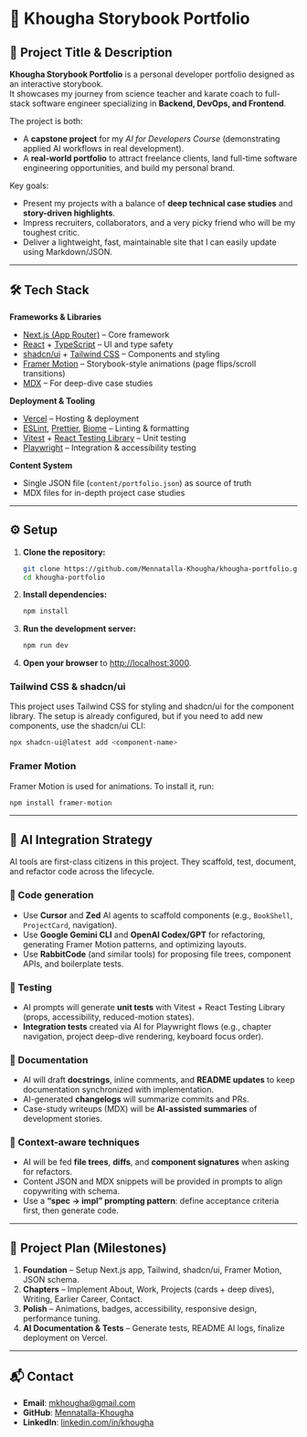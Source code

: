# 📖 Khougha Storybook Portfolio

## 🚀 Project Title & Description
**Khougha Storybook Portfolio** is a personal developer portfolio designed as an interactive storybook.  
It showcases my journey from science teacher and karate coach to full-stack software engineer specializing in **Backend, DevOps, and Frontend**.  

The project is both:
- A **capstone project** for my *AI for Developers Course* (demonstrating applied AI workflows in real development).  
- A **real-world portfolio** to attract freelance clients, land full-time software engineering opportunities, and build my personal brand.  

Key goals:
- Present my projects with a balance of **deep technical case studies** and **story-driven highlights**.  
- Impress recruiters, collaborators, and a very picky friend who will be my toughest critic.  
- Deliver a lightweight, fast, maintainable site that I can easily update using Markdown/JSON.  

---

## 🛠️ Tech Stack

**Frameworks & Libraries**
- [Next.js (App Router)](https://nextjs.org/) – Core framework  
- [React](https://react.dev/) + [TypeScript](https://www.typescriptlang.org/) – UI and type safety  
- [shadcn/ui](https://ui.shadcn.com/) + [Tailwind CSS](https://tailwindcss.com/) – Components and styling  
- [Framer Motion](https://www.framer.com/motion/) – Storybook-style animations (page flips/scroll transitions)  
- [MDX](https://mdxjs.com/) – For deep-dive case studies  

**Deployment & Tooling**
- [Vercel](https://vercel.com/) – Hosting & deployment  
- [ESLint](https://eslint.org/), [Prettier](https://prettier.io/), [Biome](https://biomejs.dev/) – Linting & formatting  
- [Vitest](https://vitest.dev/) + [React Testing Library](https://testing-library.com/docs/react-testing-library/intro/) – Unit testing  
- [Playwright](https://playwright.dev/) – Integration & accessibility testing  

**Content System**
- Single JSON file (`content/portfolio.json`) as source of truth  
- MDX files for in-depth project case studies  

---

## ⚙️ Setup

1. **Clone the repository:**
   ```bash
   git clone https://github.com/Mennatalla-Khougha/khougha-portfolio.git
   cd khougha-portfolio
   ```

2. **Install dependencies:**
   ```bash
   npm install
   ```

3. **Run the development server:**
   ```bash
   npm run dev
   ```

4. **Open your browser** to [http://localhost:3000](http://localhost:3000).

### Tailwind CSS & shadcn/ui

This project uses Tailwind CSS for styling and shadcn/ui for the component library. The setup is already configured, but if you need to add new components, use the shadcn/ui CLI:

```bash
npx shadcn-ui@latest add <component-name>
```

### Framer Motion

Framer Motion is used for animations. To install it, run:

```bash
npm install framer-motion
```

---

## 🤖 AI Integration Strategy

AI tools are first-class citizens in this project. They scaffold, test, document, and refactor code across the lifecycle.  

### 🔹 Code generation
- Use **Cursor** and **Zed** AI agents to scaffold components (e.g., `BookShell`, `ProjectCard`, navigation).  
- Use **Google Gemini CLI** and **OpenAI Codex/GPT** for refactoring, generating Framer Motion patterns, and optimizing layouts.  
- Use **RabbitCode** (and similar tools) for proposing file trees, component APIs, and boilerplate tests.  

### 🔹 Testing
- AI prompts will generate **unit tests** with Vitest + React Testing Library (props, accessibility, reduced-motion states).  
- **Integration tests** created via AI for Playwright flows (e.g., chapter navigation, project deep-dive rendering, keyboard focus order).  

### 🔹 Documentation
- AI will draft **docstrings**, inline comments, and **README updates** to keep documentation synchronized with implementation.  
- AI-generated **changelogs** will summarize commits and PRs.  
- Case-study writeups (MDX) will be **AI-assisted summaries** of development stories.  

### 🔹 Context-aware techniques
- AI will be fed **file trees**, **diffs**, and **component signatures** when asking for refactors.  
- Content JSON and MDX snippets will be provided in prompts to align copywriting with schema.  
- Use a **“spec → impl” prompting pattern**: define acceptance criteria first, then generate code.  

---

## 📌 Project Plan (Milestones)

1. **Foundation** – Setup Next.js app, Tailwind, shadcn/ui, Framer Motion, JSON schema.  
2. **Chapters** – Implement About, Work, Projects (cards + deep dives), Writing, Earlier Career, Contact.  
3. **Polish** – Animations, badges, accessibility, responsive design, performance tuning.  
4. **AI Documentation & Tests** – Generate tests, README AI logs, finalize deployment on Vercel.  

---

## 📬 Contact
- **Email**: mkhougha@gmail.com  
- **GitHub**: [Mennatalla-Khougha](https://github.com/Mennatalla-Khougha)  
- **LinkedIn**: [linkedin.com/in/khougha](https://www.linkedin.com/in/khougha)  

